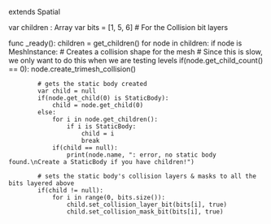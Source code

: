 extends Spatial

var children : Array
var bits = [1, 5, 6] # For the Collision bit layers

func _ready():
	children = get_children()
	for node in children:
		if node is MeshInstance:
			# Creates a collision shape for the mesh
			# Since this is slow, we only want to do this when we are testing levels
			if(node.get_child_count() == 0):
				node.create_trimesh_collision()
	
			# gets the static body created
			var child = null
			if(node.get_child(0) is StaticBody):
				child = node.get_child(0)
			else:
				for i in node.get_children():
					if i is StaticBody:
						child = i
						break
				if(child == null):
					print(node.name, ": error, no static body found.\nCreate a StaticBody if you have children!")
	
			# sets the static body's collision layers & masks to all the bits layered above
			if(child != null):
				for i in range(0, bits.size()):
					child.set_collision_layer_bit(bits[i], true)
					child.set_collision_mask_bit(bits[i], true)
